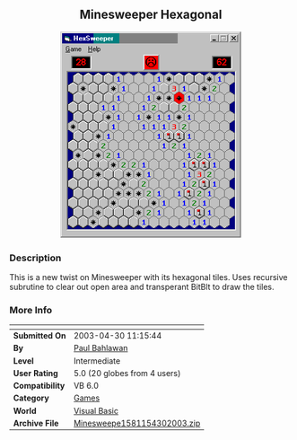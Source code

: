 ﻿<div align="center">

## Minesweeper Hexagonal

<img src="PIC20034301310441872.gif">
</div>

### Description

This is a new twist on Minesweeper with its hexagonal tiles. Uses recursive subrutine to clear out open area and transperant BitBlt to draw the tiles.
 
### More Info
 


<span>             |<span>
---                |---
**Submitted On**   |2003-04-30 11:15:44
**By**             |[Paul Bahlawan](https://github.com/Planet-Source-Code/PSCIndex/blob/master/ByAuthor/paul-bahlawan.md)
**Level**          |Intermediate
**User Rating**    |5.0 (20 globes from 4 users)
**Compatibility**  |VB 6\.0
**Category**       |[Games](https://github.com/Planet-Source-Code/PSCIndex/blob/master/ByCategory/games__1-38.md)
**World**          |[Visual Basic](https://github.com/Planet-Source-Code/PSCIndex/blob/master/ByWorld/visual-basic.md)
**Archive File**   |[Minesweepe1581154302003\.zip](https://github.com/Planet-Source-Code/paul-bahlawan-minesweeper-hexagonal__1-45136/archive/master.zip)








